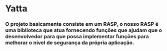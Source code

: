 # Yatta
### O projeto basicamente consiste em um RASP, o nosso RASP é uma biblioteca que atua fornecendo funções que ajudam que o desenvolvedor para que possa implementar funções para melhorar o nível de segurança da própria aplicação.
